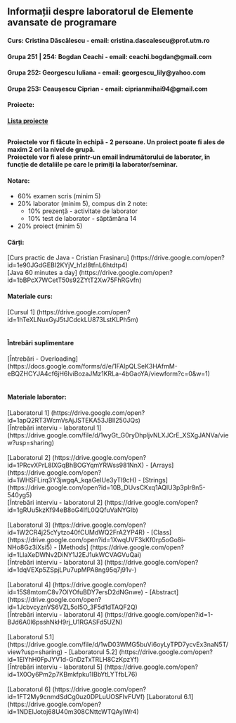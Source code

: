<h2>Informații despre laboratorul de Elemente avansate de programare</h2>

<h4>Curs: Cristina Dăscălescu - email: cristina.dascalescu@prof.utm.ro </h4>
<h4>Grupa 251 | 254: Bogdan Ceachi - email: ceachi.bogdan@gmail.com </h4>
<h4>Grupa 252: Georgescu Iuliana - email: georgescu_lily@yahoo.com</h4>
<h4>Grupa 253: Ceaușescu Ciprian - email: ciprianmihai94@gmail.com</h4>

<h4>Proiecte:<h4>

<a href="https://drive.google.com/open?id=1Kt9qCRwvrYQXA54aq1Qr8iGhAG5iEFZ3">Lista proiecte</a>

<br>
Proiectele vor fi făcute în echipă - 2 persoane. Un proiect poate fi ales de maxim 2 ori la nivel de grupă.
<br>
Proiectele vor fi alese printr-un email îndrumătorului de laborator, în funcție de detaliile pe care le primiți la laborator/seminar.

<h4>Notare: </h4>
<ul>
  <li>
    60% examen scris (minim 5)
  </li>
  <li>
    20% laborator (minim 5), compus din 2 note:
    <ul>
      <li>
        10% prezență - activitate de laborator
      </li>
      <li>
        10% test de laborator - săptămâna 14 
      </li>
    </ul>
  </li>
  <li>
    20% proiect (minim 5)
  </li>
</ul>

<h4>Cărți:</h4>
[Curs practic de Java - Cristian Frasinaru] (https://drive.google.com/open?id=1e90JGdGEBI2KYjV_h1zl8tfnL6htdtp4)
<br>
[Java 60 minutes a day] (https://drive.google.com/open?id=1bBPcX7WCetT50s92ZYtT2Xw75FhRGvfn)

<h4>Materiale curs:</h4>
[Cursul 1] (https://drive.google.com/open?id=1hTeXLNuxGyJ5tJCdckLU873LstKLPh5m)
<br><br>

<h4>Întrebări suplimentare</h4>
[Întrebări - Overloading] (https://docs.google.com/forms/d/e/1FAIpQLSeK3HAfmM-eBQZHCYJA4cf6jH6IviBozaJMz1KRLa-4bGaoYA/viewform?c=0&w=1)
<br><br>

<h4>Materiale laborator:</h4>
[Laboratorul 1] (https://drive.google.com/open?id=1apQ2RT3WcmVsAjJSTEKA53JBlI250JQs)
<br>
[Întrebări interviu - laboratorul 1] (https://drive.google.com/file/d/1wyGt_G0ryDhpljvNLXJCrE_XSXgJANVa/view?usp=sharing)
<br><br>
[Laboratorul 2] (https://drive.google.com/open?id=1PRcvXPrL8lXGqBhBOGYqmYRWss981NnX) - [Arrays] (https://drive.google.com/open?id=1WHSFLirq3Y3jwgqA_kqaGeIUe3yTI9cH) - [Strings] (https://drive.google.com/open?id=10B_DUvsCKxq1AQlU3p3pIr8n5-540yg5)
<br>
[Întrebări interviu - laboratorul 2] (https://drive.google.com/open?id=1gRUu5kzKf94eB8oG4IfL0QQfuVaNYGIb)
<br><br>
[Laboratorul 3] (https://drive.google.com/open?id=1W2CR4j25cYytzo40fCUMdWQ2FrA2YP4R) - [Class] (https://drive.google.com/open?id=1XwqUVF3kKf0rp5oGo8i-NHo8Gz3iXsi5) - [Methods] (https://drive.google.com/open?id=1LlaXeDWNv2DiNY1J2EJ1ukWCVAGVuQai)
<br>
[Întrebări interviu - laboratorul 3] (https://drive.google.com/open?id=1dqVEXp5ZSpjLPu7upMPA8ng95q7j91v-)
<br><br>
[Laboratorul 4] (https://drive.google.com/open?id=15S8mtomC8v7OlYOfuBDY7ersD2dNGnwe) - [Abstract] (https://drive.google.com/open?id=1JcbvcyznVS6VZL5oI5O_3F5d1dTAQF2Q)
<br>
[Întrebări interviu - laboratorul 4] (https://drive.google.com/open?id=1-BJd6A0l6psshNkH9rj_U1RGASFd5UZN)
<br><br>
[Laboratorul 5.1] (https://drive.google.com/file/d/1wD03WMG5buVi6oyLyTPD7ycvEx3naN5T/view?usp=sharing) - [Laboratorul 5.2] (https://drive.google.com/open?id=1ElYhH0FpJYV1d-GnDzTxTRLH8CzKpzYf)
<br>
[Întrebări interviu - laboratorul 5] (https://drive.google.com/open?id=1X0Oy6Pm2p7KBmkfpku1IBbYtLYTfbL76)
<br><br>
[Laboratorul 6] (https://drive.google.com/open?id=1FT2My9cnmdSdCg0uz0DPLuUOSFIvFUVf) [Laboratorul 6.1](https://drive.google.com/open?id=1NDEIJotoj68U40m308CNttcWTQAyIWr4)
<br><br>
